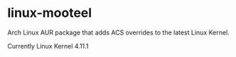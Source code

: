 # linux-mooteel
Arch Linux AUR package that adds ACS overrides to the latest Linux Kernel.

Currently Linux Kernel 4.11.1
